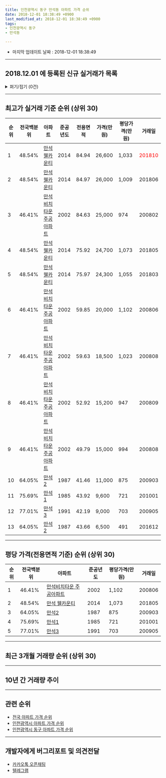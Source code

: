 ```yaml
---
title: 인천광역시 동구 만석동 아파트 가격 순위
date: 2018-12-01 18:38:49 +0900
last_modified_at: 2018-12-01 18:38:49 +0900
tags:
- 인천광역시 동구
- 만석동

---
```


* 마지막 업데이트 날짜 : 2018-12-01 18:38:49

---

## 2018.12.01 에 등록된 신규 실거래가 목록

<details>
<summary>펴기/접기 (0건)</summary>
<div markdown="1">

|아파트|전국백분위|준공년도|전용면적|가격(만원)|평당가격(만원)|거래일|
|---|---|---|---|---|---|---|
|없음|||||||


</div>
</details>

---

## 최고가 실거래 기준 순위 (상위 30)


|순위|전국백분위|아파트|준공년도|전용면적|가격(만원)|평당가격(만원)|거래일|
|---|---|---|---|---|---|---|---|
|1|48.54%|[만석 웰카운티](https://search.naver.com/search.naver?query=%EC%9D%B8%EC%B2%9C%EA%B4%91%EC%97%AD%EC%8B%9C+%EB%8F%99%EA%B5%AC+%EB%A7%8C%EC%84%9D%EB%8F%99+%EB%A7%8C%EC%84%9D+%EC%9B%B0%EC%B9%B4%EC%9A%B4%ED%8B%B0)|2014|84.94|26,600|1,033|<span style="color:red">201810</span>|
|2|48.54%|[만석 웰카운티](https://search.naver.com/search.naver?query=%EC%9D%B8%EC%B2%9C%EA%B4%91%EC%97%AD%EC%8B%9C+%EB%8F%99%EA%B5%AC+%EB%A7%8C%EC%84%9D%EB%8F%99+%EB%A7%8C%EC%84%9D+%EC%9B%B0%EC%B9%B4%EC%9A%B4%ED%8B%B0)|2014|84.97|26,000|1,009|201806|
|3|46.41%|[만석비치타운 주공아파트](https://search.naver.com/search.naver?query=%EC%9D%B8%EC%B2%9C%EA%B4%91%EC%97%AD%EC%8B%9C+%EB%8F%99%EA%B5%AC+%EB%A7%8C%EC%84%9D%EB%8F%99+%EB%A7%8C%EC%84%9D%EB%B9%84%EC%B9%98%ED%83%80%EC%9A%B4+%EC%A3%BC%EA%B3%B5%EC%95%84%ED%8C%8C%ED%8A%B8)|2002|84.63|25,000|974|200802|
|4|48.54%|[만석 웰카운티](https://search.naver.com/search.naver?query=%EC%9D%B8%EC%B2%9C%EA%B4%91%EC%97%AD%EC%8B%9C+%EB%8F%99%EA%B5%AC+%EB%A7%8C%EC%84%9D%EB%8F%99+%EB%A7%8C%EC%84%9D+%EC%9B%B0%EC%B9%B4%EC%9A%B4%ED%8B%B0)|2014|75.92|24,700|1,073|201805|
|5|48.54%|[만석 웰카운티](https://search.naver.com/search.naver?query=%EC%9D%B8%EC%B2%9C%EA%B4%91%EC%97%AD%EC%8B%9C+%EB%8F%99%EA%B5%AC+%EB%A7%8C%EC%84%9D%EB%8F%99+%EB%A7%8C%EC%84%9D+%EC%9B%B0%EC%B9%B4%EC%9A%B4%ED%8B%B0)|2014|75.97|24,300|1,055|201803|
|6|46.41%|[만석비치타운 주공아파트](https://search.naver.com/search.naver?query=%EC%9D%B8%EC%B2%9C%EA%B4%91%EC%97%AD%EC%8B%9C+%EB%8F%99%EA%B5%AC+%EB%A7%8C%EC%84%9D%EB%8F%99+%EB%A7%8C%EC%84%9D%EB%B9%84%EC%B9%98%ED%83%80%EC%9A%B4+%EC%A3%BC%EA%B3%B5%EC%95%84%ED%8C%8C%ED%8A%B8)|2002|59.85|20,000|1,102|200806|
|7|46.41%|[만석비치타운 주공아파트](https://search.naver.com/search.naver?query=%EC%9D%B8%EC%B2%9C%EA%B4%91%EC%97%AD%EC%8B%9C+%EB%8F%99%EA%B5%AC+%EB%A7%8C%EC%84%9D%EB%8F%99+%EB%A7%8C%EC%84%9D%EB%B9%84%EC%B9%98%ED%83%80%EC%9A%B4+%EC%A3%BC%EA%B3%B5%EC%95%84%ED%8C%8C%ED%8A%B8)|2002|59.63|18,500|1,023|200808|
|8|46.41%|[만석비치타운 주공아파트](https://search.naver.com/search.naver?query=%EC%9D%B8%EC%B2%9C%EA%B4%91%EC%97%AD%EC%8B%9C+%EB%8F%99%EA%B5%AC+%EB%A7%8C%EC%84%9D%EB%8F%99+%EB%A7%8C%EC%84%9D%EB%B9%84%EC%B9%98%ED%83%80%EC%9A%B4+%EC%A3%BC%EA%B3%B5%EC%95%84%ED%8C%8C%ED%8A%B8)|2002|52.92|15,200|947|200809|
|9|46.41%|[만석비치타운 주공아파트](https://search.naver.com/search.naver?query=%EC%9D%B8%EC%B2%9C%EA%B4%91%EC%97%AD%EC%8B%9C+%EB%8F%99%EA%B5%AC+%EB%A7%8C%EC%84%9D%EB%8F%99+%EB%A7%8C%EC%84%9D%EB%B9%84%EC%B9%98%ED%83%80%EC%9A%B4+%EC%A3%BC%EA%B3%B5%EC%95%84%ED%8C%8C%ED%8A%B8)|2002|49.79|15,000|994|200808|
|10|64.05%|[만석2](https://search.naver.com/search.naver?query=%EC%9D%B8%EC%B2%9C%EA%B4%91%EC%97%AD%EC%8B%9C+%EB%8F%99%EA%B5%AC+%EB%A7%8C%EC%84%9D%EB%8F%99+%EB%A7%8C%EC%84%9D2)|1987|41.46|11,000|875|200903|
|11|75.69%|[만석1](https://search.naver.com/search.naver?query=%EC%9D%B8%EC%B2%9C%EA%B4%91%EC%97%AD%EC%8B%9C+%EB%8F%99%EA%B5%AC+%EB%A7%8C%EC%84%9D%EB%8F%99+%EB%A7%8C%EC%84%9D1)|1985|43.92|9,600|721|201001|
|12|77.01%|[만석3](https://search.naver.com/search.naver?query=%EC%9D%B8%EC%B2%9C%EA%B4%91%EC%97%AD%EC%8B%9C+%EB%8F%99%EA%B5%AC+%EB%A7%8C%EC%84%9D%EB%8F%99+%EB%A7%8C%EC%84%9D3)|1991|42.19|9,000|703|200905|
|13|64.05%|[만석2](https://search.naver.com/search.naver?query=%EC%9D%B8%EC%B2%9C%EA%B4%91%EC%97%AD%EC%8B%9C+%EB%8F%99%EA%B5%AC+%EB%A7%8C%EC%84%9D%EB%8F%99+%EB%A7%8C%EC%84%9D2)|1987|43.66|6,500|491|201612|


---

## 평당 가격(전용면적 기준) 순위 (상위 30)


|순위|전국백분위|아파트|준공년도|평당가격(만원)|거래일|
|---|---|---|---|---|---|
|1|46.41%|[만석비치타운 주공아파트](https://search.naver.com/search.naver?query=%EC%9D%B8%EC%B2%9C%EA%B4%91%EC%97%AD%EC%8B%9C+%EB%8F%99%EA%B5%AC+%EB%A7%8C%EC%84%9D%EB%8F%99+%EB%A7%8C%EC%84%9D%EB%B9%84%EC%B9%98%ED%83%80%EC%9A%B4+%EC%A3%BC%EA%B3%B5%EC%95%84%ED%8C%8C%ED%8A%B8)|2002|1,102|200806|
|2|48.54%|[만석 웰카운티](https://search.naver.com/search.naver?query=%EC%9D%B8%EC%B2%9C%EA%B4%91%EC%97%AD%EC%8B%9C+%EB%8F%99%EA%B5%AC+%EB%A7%8C%EC%84%9D%EB%8F%99+%EB%A7%8C%EC%84%9D+%EC%9B%B0%EC%B9%B4%EC%9A%B4%ED%8B%B0)|2014|1,073|201805|
|3|64.05%|[만석2](https://search.naver.com/search.naver?query=%EC%9D%B8%EC%B2%9C%EA%B4%91%EC%97%AD%EC%8B%9C+%EB%8F%99%EA%B5%AC+%EB%A7%8C%EC%84%9D%EB%8F%99+%EB%A7%8C%EC%84%9D2)|1987|875|200903|
|4|75.69%|[만석1](https://search.naver.com/search.naver?query=%EC%9D%B8%EC%B2%9C%EA%B4%91%EC%97%AD%EC%8B%9C+%EB%8F%99%EA%B5%AC+%EB%A7%8C%EC%84%9D%EB%8F%99+%EB%A7%8C%EC%84%9D1)|1985|721|201001|
|5|77.01%|[만석3](https://search.naver.com/search.naver?query=%EC%9D%B8%EC%B2%9C%EA%B4%91%EC%97%AD%EC%8B%9C+%EB%8F%99%EA%B5%AC+%EB%A7%8C%EC%84%9D%EB%8F%99+%EB%A7%8C%EC%84%9D3)|1991|703|200905|


---

## 최근 3개월 거래량 순위 (상위 30)


<div style="width:100%;">
    <canvas id="deal_count_ranking" height="250"></canvas>
</div>


<script>
new Chart(document.getElementById("deal_count_ranking"), {
    type: 'horizontalBar',
    data: {
        labels: ['만석비치타운 주공아파트', '만석 웰카운티', '만석2'],
        datasets: [{
            label: '실거래 수',
            data: [3, 2, 1],
            borderColor: "rgba(255, 0, 128, 1)",
            backgroundColor: "rgba(255, 0, 128, 0.5)",
            fill: false,
        }]
    },
    options: {
        responsive: true,
        title: {
            display: true,
            text: '최근 3개월 거래량 순위'
        },
        tooltips: {
            mode: 'index',
            intersect: false,
            callbacks: {
                title: function(tooltipItems, data) {
                    return "실거래 수:";
                },
                label: function(tooltipItem, data) {
                    return data.labels[tooltipItem.index] + ": " + tooltipItem.xLabel;
                }
            }
        },
        hover: {
            mode: 'nearest',
            intersect: true
        },
        scales: {
            xAxes: [{
                display: true,
                scaleLabel: {
                    display: true,
                    labelString: '실거래 수'
                },
                ticks: {
                    suggestedMin: 0,
                }
            }],
            yAxes: [{
                display: true,
                ticks: {
                    autoSkip: false,
                    callback: function(value, index, values) {
                        if (value.length > 15)
                            return value.substr(0, 13) + "...";
                        else
                            return value;
                    }
                },
                scaleLabel: {
                    display: false,
                }
            }]
        }
    }
});

</script>


---

## 10년 간 거래량 추이


<div style="width:100%;">
    <canvas id="deal_progress" height="250"></canvas>
</div>

<script>
new Chart(document.getElementById("deal_progress"), {
    type: 'line',
    data: {
        labels: ['200812','200901','200902','200903','200904','200905','200906','200907','200908','200909','200910','200911','200912','201001','201002','201003','201004','201005','201006','201007','201008','201009','201010','201011','201012','201101','201102','201103','201104','201105','201106','201107','201108','201109','201110','201111','201112','201201','201202','201203','201204','201205','201206','201207','201208','201209','201210','201211','201212','201301','201302','201303','201304','201305','201306','201307','201308','201309','201310','201311','201312','201401','201402','201403','201404','201405','201406','201407','201408','201409','201410','201411','201412','201501','201502','201503','201504','201505','201506','201507','201508','201509','201510','201511','201512','201601','201602','201603','201604','201605','201606','201607','201608','201609','201610','201611','201612','201701','201702','201703','201704','201705','201706','201707','201708','201709','201710','201711','201712','201801','201802','201803','201804','201805','201806','201807','201808','201809','201810','201811','201812'],
        datasets: [{
            label: '실거래 수',
            pointRadius: 1,
            data: [4, 15, 13, 19, 19, 15, 18, 10, 12, 13, 6, 6, 150, 25, 39, 9, 9, 8, 11, 3, 9, 7, 7, 5, 9, 4, 11, 10, 7, 10, 9, 8, 8, 6, 6, 3, 3, 5, 7, 6, 8, 7, 4, 5, 4, 7, 7, 5, 5, 3, 1, 12, 7, 11, 6, 4, 13, 10, 18, 9, 9, 6, 10, 31, 21, 9, 15, 8, 18, 13, 8, 10, 6, 8, 17, 23, 16, 16, 11, 15, 6, 8, 16, 9, 10, 4, 10, 9, 7, 11, 12, 15, 28, 18, 11, 19, 4, 6, 9, 5, 8, 11, 12, 12, 9, 14, 7, 5, 5, 3, 5, 9, 8, 10, 11, 15, 12, 7, 5, 1, 0],
            borderColor: "rgba(255, 201, 14, 1)",
            backgroundColor: "rgba(255, 201, 14, 0.5)",
            fill: true,
        }]
    },
    options: {
        responsive: true,
        title: {
            display: true,
            text: '10년간 거래량 추이'
        },
        tooltips: {
            mode: 'index',
            intersect: false,
        },
        hover: {
            mode: 'nearest',
            intersect: true
        },
        scales: {
            xAxes: [{
                display: true,
                scaleLabel: {
                    display: true,
                    labelString: '년/월'
                }
            }],
            yAxes: [{
                display: true,
                ticks: {
                    suggestedMin: 0,
                },
                scaleLabel: {
                    display: true,
                    labelString: '실거래 수'
                }
            }]
        }
    }
});

</script>


---

## 관련 순위

- [전국 아파트 가격 순위](https://inasie.github.io/apt-ranking/전국)
- [인천광역시 아파트 가격 순위](https://inasie.github.io/apt-ranking/인천광역시)
- [인천광역시 동구 아파트 가격 순위](https://inasie.github.io/apt-ranking/인천광역시-동구)


---

## 개발자에게 버그리포트 및 의견전달

- [카카오톡 오픈채팅](https://open.kakao.com/o/gLJUAP4)
- [텔레그램](https://t.me/inasie)

